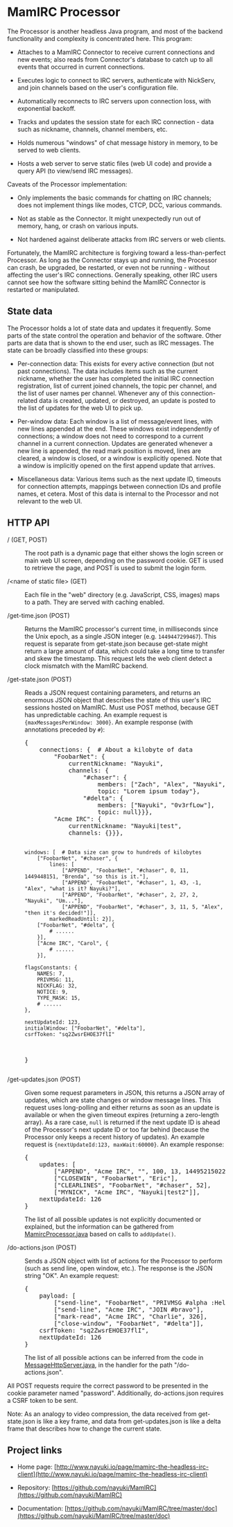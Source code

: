 MamIRC Processor
================

The Processor is another headless Java program, and most of the backend functionality and complexity is concentrated here. This program:

* Attaches to a MamIRC Connector to receive current connections and new events; also reads from Connector's database to catch up to all events that occurred in current connections.

* Executes logic to connect to IRC servers, authenticate with NickServ, and join channels based on the user's configuration file.

* Automatically reconnects to IRC servers upon connection loss, with exponential backoff.

* Tracks and updates the session state for each IRC connection - data such as nickname, channels, channel members, etc.

* Holds numerous "windows" of chat message history in memory, to be served to web clients.

* Hosts a web server to serve static files (web UI code) and provide a query API (to view/send IRC messages).

Caveats of the Processor implementation:

* Only implements the basic commands for chatting on IRC channels; does not implement things like modes, CTCP, DCC, various commands.

* Not as stable as the Connector. It might unexpectedly run out of memory, hang, or crash on various inputs.

* Not hardened against deliberate attacks from IRC servers or web clients. 

Fortunately, the MamIRC architecture is forgiving toward a less-than-perfect Processor. As long as the Connector stays up and running, the Processor can crash, be upgraded, be restarted, or even not be running - without affecting the user's IRC connections. Generally speaking, other IRC users cannot see how the software sitting behind the MamIRC Connector is restarted or manipulated.


State data
----------

The Processor holds a lot of state data and updates it frequently. Some parts of the state control the operation and behavior of the software. Other parts are data that is shown to the end user, such as IRC messages. The state can be broadly classified into these groups:

* Per-connection data: This exists for every active connection (but not past connections). The data includes items such as the current nickname, whether the user has completed the initial IRC connection registration, list of current joined channels, the topic per channel, and the list of user names per channel. Whenever any of this connection-related data is created, updated, or destroyed, an update is posted to the list of updates for the web UI to pick up.

* Per-window data: Each window is a list of message/event lines, with new lines appended at the end. These windows exist independently of connections; a window does not need to correspond to a current channel in a current connection. Updates are generated whenever a new line is appended, the read mark position is moved, lines are cleared, a window is closed, or a window is explicitly opened. Note that a window is implicitly opened on the first append update that arrives.

* Miscellaneous data: Various items such as the next update ID, timeouts for connection attempts, mappings between connection IDs and profile names, et cetera. Most of this data is internal to the Processor and not relevant to the web UI.


HTTP API
--------

<dl>
<dt>/ (GET, POST)</dt>
<dd><p>The root path is a dynamic page that either shows the login screen or main web UI screen, depending on the password cookie. GET is used to retrieve the page, and POST is used to submit the login form.</p></dd>
<dt>/&lt;name of static file> (GET)</dt>
<dd>
<p>Each file in the "web" directory (e.g. JavaScript, CSS, images) maps to a path. They are served with caching enabled.</p>
</dd>
<dt>/get-time.json (POST)</dt>
<dd><p>Returns the MamIRC processor's current time, in milliseconds since the Unix epoch, as a single JSON integer (e.g. <code>1449447299467</code>). This request is separate from get-state.json because get-state might return a large amount of data, which could take a long time to transfer and skew the timestamp. This request lets the web client detect a clock mismatch with the MamIRC backend.</p></dd>
<dt>/get-state.json (POST)</dt>
<dd>
<p>Reads a JSON request containing parameters, and returns an enormous JSON object that describes the state of this user's IRC sessions hosted on MamIRC. Must use POST method, because GET has unpredictable caching. An example request is <code>{maxMessagesPerWindow: 3000}</code>. An example response (with annotations preceded by <code>#</code>):</p>
<pre>{
    connections: {  # About a kilobyte of data
        "FoobarNet": {
            currentNickname: "Nayuki",
            channels: {
                "#chaser": {
                    members: ["Zach", "Alex", "Nayuki", "Brenda"],
                    topic: "Lorem ipsum today"},
                "#delta": {
                    members: ["Nayuki", "0v3rfLow"],
                    topic: null}}},
        "Acme IRC": {
            currentNickname: "Nayuki|test",
            channels: {}}},
    
    windows: [  # Data size can grow to hundreds of kilobytes
        ["FoobarNet", "#chaser", {
            lines: [
                ["APPEND", "FoobarNet", "#chaser", 0, 11, 1449448151, "Brenda", "so this is it."],
                ["APPEND", "FoobarNet", "#chaser", 1, 43, -1, "Alex", "what is it? Nayuki?"],
                ["APPEND", "FoobarNet", "#chaser", 2, 27, 2, "Nayuki", "Um..."],
                ["APPEND", "FoobarNet", "#chaser", 3, 11, 5, "Alex", "then it's decided!"]],
            markedReadUntil: 2}],
        ["FoobarNet", "#delta", {
            # ......
        }],
        ["Acme IRC", "Carol", {
            # ......
        }],
    
    flagsConstants: {
        NAMES: 7,
        PRIVMSG: 11,
        NICKFLAG: 32,
        NOTICE: 9,
        TYPE_MASK: 15,
        # ......
    },
    
    nextUpdateId: 123,
    initialWindow: ["FoobarNet", "#delta"],
    csrfToken: "sq2ZwsrEHOE37flI"
}</pre>
</dd>
<dt>/get-updates.json (POST)</dt>
<dd>
<p>Given some request parameters in JSON, this returns a JSON array of updates, which are state changes or window message lines. This request uses long-polling and either returns as soon as an update is available or when the given timeout expires (returning a zero-length array). As a rare case, <code>null</code> is returned if the next update ID is ahead of the Processor's next update ID or too far behind (because the Processor only keeps a recent history of updates). An example request is <code>{nextUpdateId:123, maxWait:60000}</code>. An example response:</p>
<pre>{
    updates: [
        ["APPEND", "Acme IRC", "", 100, 13, 1449521502299, "001", "Welcome to Acme IRC network!"],
        ["CLOSEWIN", "FoobarNet", "Eric"],
        ["CLEARLINES", "FoobarNet", "#chaser", 52],
        ["MYNICK", "Acme IRC", "Nayuki|test2"]],
    nextUpdateId: 126
}</pre>
<p>The list of all possible updates is not explicitly documented or explained, but the information can be gathered from <a href="https://github.com/nayuki/MamIRC/blob/master/src/io/nayuki/mamirc/processor/MamircProcessor.java">MamircProcessor.java</a> based on calls to <code>addUpdate()</code>.</p>
</dd>
<dt>/do-actions.json (POST)</dt>
<dd>
<p>Sends a JSON object with list of actions for the Processor to perform (such as send line, open window, etc.). The response is the JSON string "OK". An example request:</p>
<pre>{
    payload: [
        ["send-line", "FoobarNet", "PRIVMSG #alpha :Hello world"],
        ["send-line", "Acme IRC", "JOIN #bravo"],
        ["mark-read", "Acme IRC", "Charlie", 326],
        ["close-window", "FoobarNet", "#delta"]],
    csrfToken: "sq2ZwsrEHOE37flI",
    nextUpdateId: 126
}</pre>
<p>The list of all possible actions can be inferred from the code in <a href="https://github.com/nayuki/MamIRC/blob/master/src/io/nayuki/mamirc/processor/MessageHttpServer.java">MessageHttpServer.java</a>, in the handler for the path "/do-actions.json".</p>
</dd>
</dl>

All POST requests require the correct password to be presented in the cookie parameter named "password". Additionally, do-actions.json requires a CSRF token to be sent.

Note: As an analogy to video compression, the data received from get-state.json is like a key frame, and data from get-updates.json is like a delta frame that describes how to change the current state.


Project links
-------------

* Home page: [http://www.nayuki.io/page/mamirc-the-headless-irc-client](http://www.nayuki.io/page/mamirc-the-headless-irc-client)

* Repository: [https://github.com/nayuki/MamIRC](https://github.com/nayuki/MamIRC)

* Documentation: [https://github.com/nayuki/MamIRC/tree/master/doc](https://github.com/nayuki/MamIRC/tree/master/doc)
